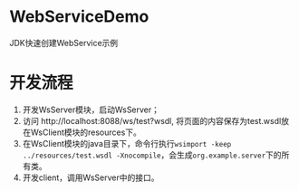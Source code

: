 # WebServiceDemo
JDK快速创建WebService示例

# 开发流程
1. 开发WsServer模块，启动WsServer；
2. 访问 http://localhost:8088/ws/test?wsdl, 将页面的内容保存为test.wsdl放在WsClient模块的resources下。
3. 在WsClient模块的java目录下，命令行执行`wsimport -keep ../resources/test.wsdl -Xnocompile`，会生成`org.example.server`下的所有类。
4. 开发client，调用WsServer中的接口。

